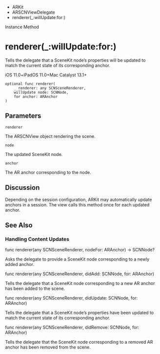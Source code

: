 

- ARKit
- ARSCNViewDelegate
-  renderer(\_:willUpdate:for:) 

Instance Method

# renderer(\_:willUpdate:for:)

Tells the delegate that a SceneKit node’s properties will be updated to match the current state of its corresponding anchor.

iOS 11.0+iPadOS 11.0+Mac Catalyst 13.1+

``` source
optional func renderer(
    _ renderer: any SCNSceneRenderer,
    willUpdate node: SCNNode,
    for anchor: ARAnchor
)
```

## Parameters 

`renderer`  

The ARSCNView object rendering the scene.

`node`  

The updated SceneKit node.

`anchor`  

The AR anchor corresponding to the node.

## Discussion

Depending on the session configuration, ARKit may automatically update anchors in a session. The view calls this method once for each updated anchor.

## See Also

### Handling Content Updates

func renderer(any SCNSceneRenderer, nodeFor: ARAnchor) -> SCNNode?

Asks the delegate to provide a SceneKit node corresponding to a newly added anchor.

func renderer(any SCNSceneRenderer, didAdd: SCNNode, for: ARAnchor)

Tells the delegate that a SceneKit node corresponding to a new AR anchor has been added to the scene.

func renderer(any SCNSceneRenderer, didUpdate: SCNNode, for: ARAnchor)

Tells the delegate that a SceneKit node’s properties have been updated to match the current state of its corresponding anchor.

func renderer(any SCNSceneRenderer, didRemove: SCNNode, for: ARAnchor)

Tells the delegate that the SceneKit node corresponding to a removed AR anchor has been removed from the scene.

